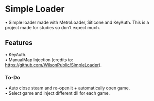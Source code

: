 # Simple Loader
• Simple loader made with MetroLoader, Siticone and KeyAuth. This is a project made for studies so don't expect much.
## Features
• KeyAuth.
<br>
• ManualMap Injection (credits to: https://github.com/WilsonPublic/SimpleLoader).
### To-Do
• Auto close steam and re-open it + automatically open game.
<br>
• Select game and inject different dll for each game.
